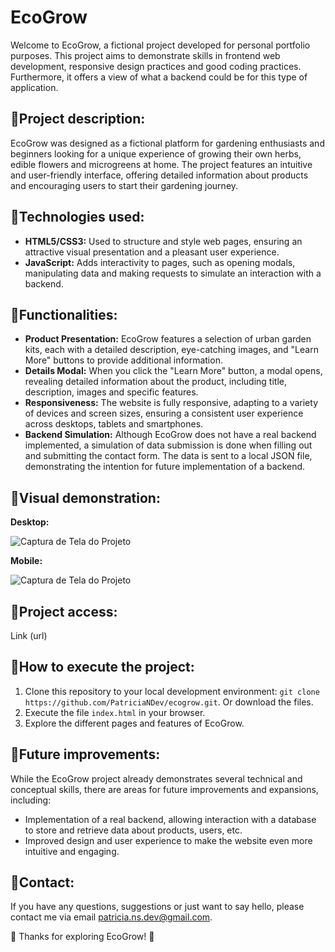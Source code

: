 # EcoGrow

Welcome to EcoGrow, a fictional project developed for personal portfolio purposes. This project aims to demonstrate skills in frontend web development, responsive design practices and good coding practices. Furthermore, it offers a view of what a backend could be for this type of application.

## 🌱Project description:

EcoGrow was designed as a fictional platform for gardening enthusiasts and beginners looking for a unique experience of growing their own herbs, edible flowers and microgreens at home. The project features an intuitive and user-friendly interface, offering detailed information about products and encouraging users to start their gardening journey.

## 🌱Technologies used:

- **HTML5/CSS3:** Used to structure and style web pages, ensuring an attractive visual presentation and a pleasant user experience.
- **JavaScript:** Adds interactivity to pages, such as opening modals, manipulating data and making requests to simulate an interaction with a backend.

## 🌱Functionalities:

- **Product Presentation:** EcoGrow features a selection of urban garden kits, each with a detailed description, eye-catching images, and "Learn More" buttons to provide additional information.
- **Details Modal:** When you click the "Learn More" button, a modal opens, revealing detailed information about the product, including title, description, images and specific features.
- **Responsiveness:** The website is fully responsive, adapting to a variety of devices and screen sizes, ensuring a consistent user experience across desktops, tablets and smartphones.
- **Backend Simulation:** Although EcoGrow does not have a real backend implemented, a simulation of data submission is done when filling out and submitting the contact form. The data is sent to a local JSON file, demonstrating the intention for future implementation of a backend.

## 🌱Visual demonstration:

**Desktop:**

![Captura de Tela do Projeto](/ecogrow.gif)

**Mobile:**

![Captura de Tela do Projeto](/ecogrowMobile.gif)

## 🌱Project access:

Link (url)

## 🌱How to execute the project:

1. Clone this repository to your local development environment: `git clone https://github.com/PatriciaNDev/ecogrow.git`. Or download the files.
2. Execute the file `index.html` in your browser.
3. Explore the different pages and features of EcoGrow.

## 🌱Future improvements:

While the EcoGrow project already demonstrates several technical and conceptual skills, there are areas for future improvements and expansions, including:

- Implementation of a real backend, allowing interaction with a database to store and retrieve data about products, users, etc.
- Improved design and user experience to make the website even more intuitive and engaging.

## 🌱Contact:

If you have any questions, suggestions or just want to say hello, please contact me via email patricia.ns.dev@gmail.com.

🌱 Thanks for exploring EcoGrow! 🌱

